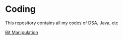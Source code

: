 # Coding
This repository contains all my codes of DSA, Java, etc

[Bit Manipulation](v2.0\BitManipulation_v2.0\README.md)